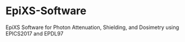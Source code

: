 # EpiXS-Software
EpiXS Software for Photon Attenuation, Shielding, and Dosimetry using EPICS2017 and EPDL97

